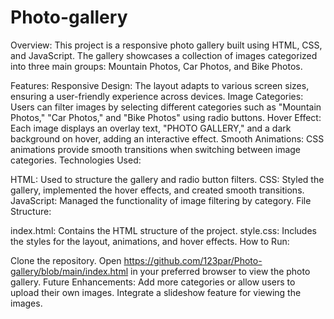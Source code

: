 # Photo-gallery
Overview: This project is a responsive photo gallery built using HTML, CSS, and JavaScript. The gallery showcases a collection of images categorized into three main groups: Mountain Photos, Car Photos, and Bike Photos.

Features:
Responsive Design: The layout adapts to various screen sizes, ensuring a user-friendly experience across devices.
Image Categories: Users can filter images by selecting different categories such as "Mountain Photos," "Car Photos," and "Bike Photos" using radio buttons.
Hover Effect: Each image displays an overlay text, "PHOTO GALLERY," and a dark background on hover, adding an interactive effect.
Smooth Animations: CSS animations provide smooth transitions when switching between image categories.
Technologies Used:

HTML: Used to structure the gallery and radio button filters.
CSS: Styled the gallery, implemented the hover effects, and created smooth transitions.
JavaScript: Managed the functionality of image filtering by category.
File Structure:

index.html: Contains the HTML structure of the project.
style.css: Includes the styles for the layout, animations, and hover effects.
How to Run:

Clone the repository.
Open https://github.com/123par/Photo-gallery/blob/main/index.html in your preferred browser to view the photo gallery.
Future Enhancements:
Add more categories or allow users to upload their own images.
Integrate a slideshow feature for viewing the images.
